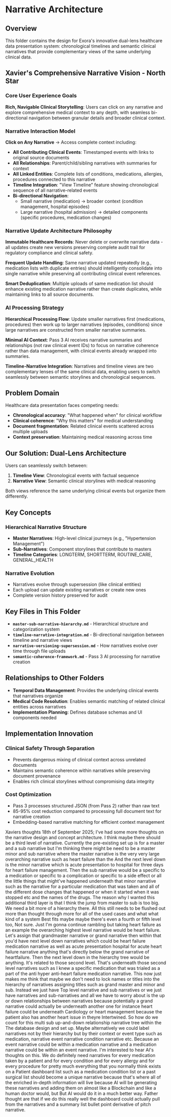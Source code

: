 # Narrative Architecture

## Overview

This folder contains the design for Exora's innovative dual-lens healthcare data presentation system: chronological timelines and semantic clinical narratives that provide complementary views of the same underlying clinical data.

## Xavier's Comprehensive Narrative Vision - North Star

### **Core User Experience Goals**
**Rich, Navigable Clinical Storytelling**: Users can click on any narrative and explore comprehensive medical context to any depth, with seamless bi-directional navigation between granular details and broader clinical context.

### **Narrative Interaction Model**
**Click on Any Narrative** → Access complete context including:
- **All Contributing Clinical Events**: Timestamped events with links to original source documents
- **All Relationships**: Parent/child/sibling narratives with summaries for context
- **All Linked Entities**: Complete lists of conditions, medications, allergies, procedures connected to this narrative
- **Timeline Integration**: "View Timeline" feature showing chronological sequence of all narrative-related events
- **Bi-directional Navigation**:
  - Small narrative (medication) → broader context (condition management, hospital episodes)
  - Large narrative (hospital admission) → detailed components (specific procedures, medication changes)

### **Narrative Update Architecture Philosophy**
**Immutable Healthcare Records**: Never delete or overwrite narrative data - all updates create new versions preserving complete audit trail for regulatory compliance and clinical safety.

**Frequent Update Handling**: Same narrative updated repeatedly (e.g., medication lists with duplicate entries) should intelligently consolidate into single narrative while preserving all contributing clinical event references.

**Smart Deduplication**: Multiple uploads of same medication list should enhance existing medication narrative rather than create duplicates, while maintaining links to all source documents.

### **AI Processing Strategy**
**Hierarchical Processing Flow**: Update smaller narratives first (medications, procedures) then work up to larger narratives (episodes, conditions) since large narratives are constructed from smaller narrative summaries.

**Minimal AI Context**: Pass 3 AI receives narrative summaries and relationships (not raw clinical event IDs) to focus on narrative coherence rather than data management, with clinical events already wrapped into summaries.

**Timeline-Narrative Integration**: Narratives and timeline views are two complementary lenses of the same clinical data, enabling users to switch seamlessly between semantic storylines and chronological sequences.

## Problem Domain

Healthcare data presentation faces competing needs:
- **Chronological accuracy**: "What happened when" for clinical workflow
- **Clinical coherence**: "Why this matters" for medical understanding
- **Document fragmentation**: Related clinical events scattered across multiple uploads
- **Context preservation**: Maintaining medical reasoning across time

## Our Solution: Dual-Lens Architecture

Users can seamlessly switch between:
1. **Timeline View**: Chronological events with factual sequence
2. **Narrative View**: Semantic clinical storylines with medical reasoning

Both views reference the same underlying clinical events but organize them differently.

## Key Concepts

### Hierarchical Narrative Structure
- **Master Narratives**: High-level clinical journeys (e.g., "Hypertension Management")
- **Sub-Narratives**: Component storylines that contribute to masters
- **Timeline Categories**: LONGTERM, SHORTTERM, ROUTINE_CARE, GENERAL_HEALTH

### Narrative Evolution
- Narratives evolve through supersession (like clinical entities)
- Each upload can update existing narratives or create new ones
- Complete version history preserved for audit

## Key Files in This Folder

- **`master-sub-narrative-hierarchy.md`** - Hierarchical structure and categorization system
- **`timeline-narrative-integration.md`** - Bi-directional navigation between timeline and narrative views
- **`narrative-versioning-supersession.md`** - How narratives evolve over time through file uploads
- **`semantic-coherence-framework.md`** - Pass 3 AI processing for narrative creation

## Relationships to Other Folders

- **Temporal Data Management**: Provides the underlying clinical events that narratives organize
- **Medical Code Resolution**: Enables semantic matching of related clinical entities across narratives
- **Implementation Planning**: Defines database schemas and UI components needed

## Implementation Innovation

### Clinical Safety Through Separation
- Prevents dangerous mixing of clinical context across unrelated documents
- Maintains semantic coherence within narratives while preserving document provenance
- Enables rich clinical storylines without compromising data integrity

### Cost Optimization
- Pass 3 processes structured JSON (from Pass 2) rather than raw text
- 85-95% cost reduction compared to processing full document text for narrative creation
- Embedding-based narrative matching for efficient context management






Xaviers thoughts 18th of September 2025; I've had some more thoughts on the narrative design and concept architecture. I think maybe there should be a third level of narrative. Currently the pre-existing set up is for a master and a sub narrative but I'm thinking there might be need to be a master minor and sub narrative where the master narrative is the very very large overarching narrative such as heart failure than the And the next level down is the minor narrative which is acute presentation to hospital for three days for heart failure management. Then the sub narrative would be a specific to a medication or specific to a complication or specific to a side effect or all the little things that might've happened underneath that minor narrative such as the narrative for a particular medication that was taken and all of the different dose changes that happened or when it started when it was stopped etc and the names of the drugs. The reason why I wanted this additional third layer is that I think the jump from master to sub is too big. We need a bit more of a hierarchy there. All this still needs to be flushed out more than thought through more for all of the used cases and what what kind of a system Best fits maybe maybe there's even a fourth or fifth level too, Not sure. Just I'm gonna continue rambling but taking heart failure as an example the overarching highest level narrative would be heart failure. Let's assign that grandmaster narrative or grand narrative then within that you'd have next level down narratives which could be heart failure medication narrative as well as acute presentation hospital for acute heart failure narrative anything that's directly below the grand narrative of heartfailure. Then the next level down in the hierarchy tree would be anything. It's related to those second level. That's underneath those second level narratives such as I knew a specific medication that was trialed as a part of the anti hyper anti-heart failure medication narrative. This now just makes me think that maybe we don't need to lock names or titles into the hierarchy of narratives assigning titles such as grand master and minor and sub. Instead we just have Top level narrative and sub narratives or we just have narratives and sub-narratives and all we have to worry about is the up or down relationships between narratives because potentially a grand narrative could actually be underneath another one for instance heart failure could be underneath Cardiology or heart management because the patient also has another heart issue in theyre Intertwined. So how do we count for this multi sub up-and-down relationship narrative tree within the The database design and set up. Maybe alternatively we could label narratives not by their hierarchy but by their context or event type such as medication, narrative event narrative condition narrative etc. Because an event narrative could be within a medication narrative and a medication narrative could be within an event narrative. I'm interested to hear AI's thoughts on this. We do definitely need narratives for every medication taken by a patient and for every condition and for every allergy and for every procedure for pretty much everything that you normally think exists on a Patient dashboard list such as a medication condition list or a past surgical list should become a unique narrative because that's where all of the enriched in-depth information will live because AI will be generating these narratives and adding them on almost like a Blockchain and like a human doctor would, but But AI would do it in a much better way. Father thought are that if we do this really well the dashboard could actually pull from the narratives and a summary list bullet point derivative of pitch narrative.  